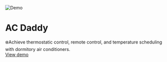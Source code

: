 ![Demo](https://img.youtube.com/vi/XQSo6tYZmzI/0.jpg)
# AC Daddy
❄️Achieve thermostatic control, remote control, and temperature scheduling with dormitory air conditioners.\
[View demo](https://devpost.com/software/ac-daddy)
